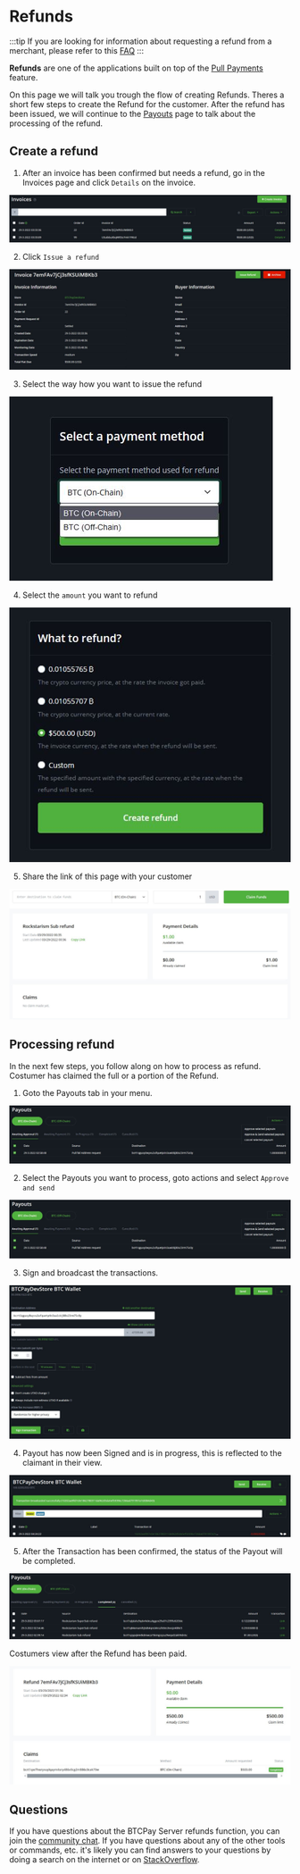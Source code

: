 # Refunds

:::tip
If you are looking for information about requesting a refund from a merchant, please refer to this [FAQ](./FAQ/General.md#what-if-i-have-a-problem-with-a-paid-invoice)
:::

**Refunds** are one of the applications built on top of the [Pull Payments](./PullPayments.md) feature.

On this page we will talk you trough the flow of creating Refunds. 
Theres a short few steps to create the Refund for the customer. 
After the refund has been issued, we will continue to the [Payouts](./Payouts.md) page to talk about the processing of the refund. 

## Create a refund

1. After an invoice has been confirmed but needs a refund, go in the Invoices page and click `Details` on the invoice.

![BTCPay Server refund feature](./img/refunds/invoices-details.jpg "BTCPay Server refund feature")

2. Click `Issue a refund`

![BTCPay Server refund feature](./img/refunds/issue-refund.jpg "BTCPay Server refund feature")

3. Select the way how you want to issue the refund

![BTCPay Server refund feature](./img/refunds/issue-refund-payment-option.jpg "BTCPay Server refund feature")

4. Select the `amount` you want to refund

![BTCPay Server refund feature](./img/refunds/issue-refund-amount.jpg "BTCPay Server refund feature")

5. Share the link of this page with your customer

![BTCPay Server refund feature](./img/refunds/claimingside.jpg "BTCPay Server refund feature")


## Processing refund 

In the next few steps, you follow along on how to process as refund. 
Costumer has claimed the full or a portion of the Refund.

1. Goto the Payouts tab in your menu. 

![BTCPay Server Payouts tab](./img/refunds/payouts-status3-options-appr.jpg "BTCPay Server refund feature")

2. Select the Payouts you want to process, goto actions and select `Approve and send`

![BTCPay Server Payouts tab](./img/refunds/payouts-status3-options-appr.jpg "BTCPay Server refund feature")

3. Sign and broadcast the transactions.

![BTCPay Server Payouts tab](./img/refunds/payouts-status4-options-sign3-adv.jpg "BTCPay Server refund feature")

4. Payout has now been Signed and is in progress, this is reflected to the claimant in their view. 

![BTCPay Server Payouts tab](./img/refunds/payout-status-succesfull.jpg "BTCPay Server refund feature")

5. After the Transaction has been confirmed, the status of the Payout will be completed. 

![BTCPay Server Payouts tab](./img/refunds/payouts-status5-completed1.jpg "BTCPay Server refund feature")

Costumers view after the Refund has been paid.

![BTCPay Server Payouts tab](./img/refunds/claiment-completed1.jpg "BTCPay Server refund feature")


## Questions

If you have questions about the BTCPay Server refunds function, you can join the [community chat](https://chat.btcpayserver.org/).
If you have questions about any of the other tools or commands, etc. it's likely you can find answers to your questions by doing a search on the internet or on [StackOverflow](https://stackoverflow.com/).